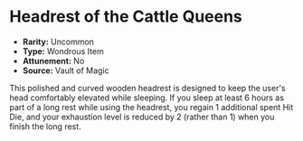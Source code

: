 # Headrest of the Cattle Queens

- **Rarity:** Uncommon
- **Type:** Wondrous Item
- **Attunement:** No
- **Source:** Vault of Magic

This polished and curved wooden headrest is designed to keep the user's head comfortably elevated while sleeping. If you sleep at least 6 hours as part of a long rest while using the headrest, you regain 1 additional spent Hit Die, and your exhaustion level is reduced by 2 (rather than 1) when you finish the long rest.
